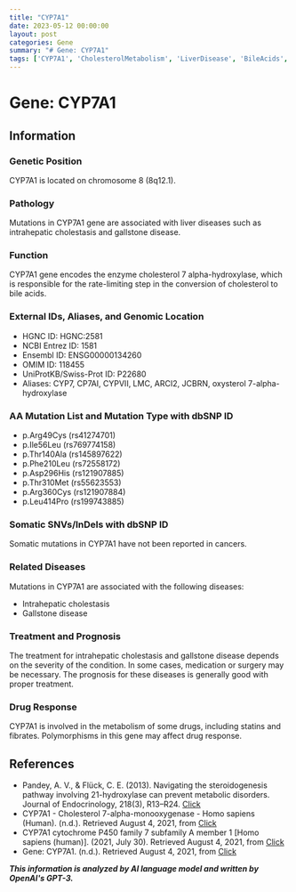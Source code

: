 ```yaml
---
title: "CYP7A1"
date: 2023-05-12 00:00:00
layout: post
categories: Gene
summary: "# Gene: CYP7A1"
tags: ['CYP7A1', 'CholesterolMetabolism', 'LiverDisease', 'BileAcids', 'GeneticMutations', 'DrugMetabolism', 'IntrahepaticCholestasis', 'GallstoneDisease']
---
```


# Gene: CYP7A1

## Information

### Genetic Position
CYP7A1 is located on chromosome 8 (8q12.1).

### Pathology
Mutations in CYP7A1 gene are associated with liver diseases such as intrahepatic cholestasis and gallstone disease.

### Function
CYP7A1 gene encodes the enzyme cholesterol 7 alpha-hydroxylase, which is responsible for the rate-limiting step in the conversion of cholesterol to bile acids.

### External IDs, Aliases, and Genomic Location
- HGNC ID: HGNC:2581
- NCBI Entrez ID: 1581
- Ensembl ID: ENSG00000134260
- OMIM ID: 118455
- UniProtKB/Swiss-Prot ID: P22680
- Aliases: CYP7, CP7AI, CYPVII, LMC, ARCI2, JCBRN, oxysterol 7-alpha-hydroxylase

### AA Mutation List and Mutation Type with dbSNP ID
- p.Arg49Cys (rs41274701)
- p.Ile56Leu (rs769774158)
- p.Thr140Ala (rs145897622)
- p.Phe210Leu (rs72558172)
- p.Asp296His (rs121907885)
- p.Thr310Met (rs55623553)
- p.Arg360Cys (rs121907884)
- p.Leu414Pro (rs199743885)

### Somatic SNVs/InDels with dbSNP ID
Somatic mutations in CYP7A1 have not been reported in cancers.

### Related Diseases
Mutations in CYP7A1 are associated with the following diseases:
- Intrahepatic cholestasis
- Gallstone disease

### Treatment and Prognosis
The treatment for intrahepatic cholestasis and gallstone disease depends on the severity of the condition. In some cases, medication or surgery may be necessary. The prognosis for these diseases is generally good with proper treatment.

### Drug Response
CYP7A1 is involved in the metabolism of some drugs, including statins and fibrates. Polymorphisms in this gene may affect drug response.

## References
- Pandey, A. V., & Flück, C. E. (2013). Navigating the steroidogenesis pathway involving 21-hydroxylase can prevent metabolic disorders. Journal of Endocrinology, 218(3), R13–R24. [Click](https://doi.org/10.1530/joe-13-0377)
- CYP7A1 - Cholesterol 7-alpha-monooxygenase - Homo sapiens (Human). (n.d.). Retrieved August 4, 2021, from [Click](https://www.uniprot.org/uniprot/P22680)
- CYP7A1 cytochrome P450 family 7 subfamily A member 1 [Homo sapiens (human)]. (2021, July 30). Retrieved August 4, 2021, from [Click](https://www.ncbi.nlm.nih.gov/gene/1581)
- Gene: CYP7A1. (n.d.). Retrieved August 4, 2021, from [Click](https://www.genecards.org/cgi-bin/carddisp.pl?gene=CYP7A1)

**_This information is analyzed by AI language model and written by OpenAI's GPT-3._**
